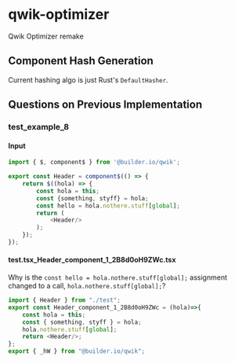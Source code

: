 # qwik-optimizer
Qwik Optimizer remake


## Component Hash Generation

Current hashing algo is just Rust's `DefaultHasher`.

## Questions on Previous Implementation

### test_example_8

#### Input

```typescript jsx
import { $, component$ } from '@builder.io/qwik';

export const Header = component$(() => {
    return $((hola) => {
        const hola = this;
        const {something, styff} = hola;
        const hello = hola.nothere.stuff[global];
        return (
            <Header/>
        );
    });
});
```

####  test.tsx_Header_component_1_2B8d0oH9ZWc.tsx 

Why is the `const hello = hola.nothere.stuff[global];` assignment changed to a call, `hola.nothere.stuff[global];`? 

```typescript
import { Header } from "./test";
export const Header_component_1_2B8d0oH9ZWc = (hola)=>{
    const hola = this;
    const { something, styff } = hola;
    hola.nothere.stuff[global];
    return <Header/>;
};
export { _hW } from "@builder.io/qwik";
```